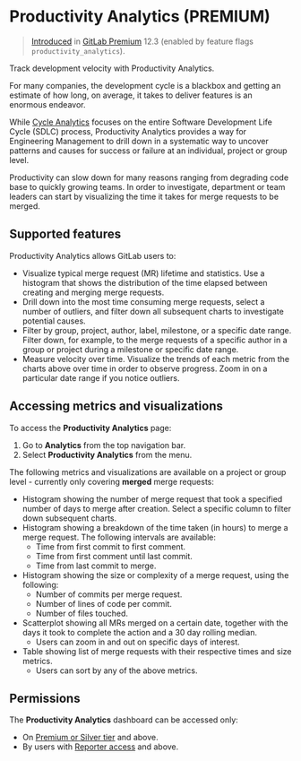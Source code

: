# Productivity Analytics **(PREMIUM)**

> [Introduced](https://gitlab.com/gitlab-org/gitlab/issues/12079) in [GitLab Premium](https://about.gitlab.com/pricing/) 12.3 (enabled by feature flags `productivity_analytics`).

Track development velocity with Productivity Analytics.

For many companies, the development cycle is a blackbox and getting an estimate of how
long, on average, it takes to deliver features is an enormous endeavor.

While [Cycle Analytics](../project/cycle_analytics.md) focuses on the entire
Software Development Life Cycle (SDLC) process, Productivity Analytics provides a way for Engineering Management to drill down in a systematic way to uncover patterns and causes for success or failure at an individual, project or group level.

Productivity can slow down for many reasons ranging from degrading code base to quickly growing teams. In order to investigate, department or team leaders can start by visualizing the time it takes for merge requests to be merged.

## Supported features

Productivity Analytics allows GitLab users to:

- Visualize typical merge request (MR) lifetime and statistics. Use a histogram that shows the distribution of the time elapsed between creating and merging merge requests.
- Drill down into the most time consuming merge requests, select a number of outliers, and filter down all subsequent charts to investigate potential causes.
- Filter by group, project, author, label, milestone, or a specific date range. Filter down, for example, to the merge requests of a specific author in a group or project during a milestone or specific date range.
- Measure velocity over time. Visualize the trends of each metric from the charts above over time in order to observe progress. Zoom in on a particular date range if you notice outliers.

## Accessing metrics and visualizations

To access the **Productivity Analytics** page:

1. Go to **Analytics** from the top navigation bar.
1. Select **Productivity Analytics** from the menu.

The following metrics and visualizations are available on a project or group level - currently only covering **merged** merge requests:

- Histogram showing the number of merge request that took a specified number of days to merge after creation. Select a specific column to filter down subsequent charts.
- Histogram showing a breakdown of the time taken (in hours) to merge a merge request. The following intervals are available:
  - Time from first commit to first comment.
  - Time from first comment until last commit.
  - Time from last commit to merge.
- Histogram showing the size or complexity of a merge request, using the following:
  - Number of commits per merge request.
  - Number of lines of code per commit.
  - Number of files touched.
- Scatterplot showing all MRs merged on a certain date, together with the days it took to complete the action and a 30 day rolling median.
  - Users can zoom in and out on specific days of interest.
- Table showing list of merge requests with their respective times and size metrics.
  - Users can sort by any of the above metrics.

## Permissions

The **Productivity Analytics** dashboard can be accessed only:

- On [Premium or Silver tier](https://about.gitlab.com/pricing/) and above.
- By users with [Reporter access](../permissions.md) and above.
